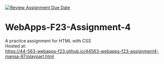 [![Review Assignment Due Date](https://classroom.github.com/assets/deadline-readme-button-24ddc0f5d75046c5622901739e7c5dd533143b0c8e959d652212380cedb1ea36.svg)](https://classroom.github.com/a/4tKarLeg)
# WebApps-F23-Assignment-4
A practice assignment for HTML with CSS
<br>Hosted at:</br><https://44-563-webapps-f23.github.io/44563-webapps-f23-assignment4-mansa-97/playpart.html>